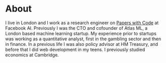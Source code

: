 # About

I live in London and I work as a research engineer on [Papers with Code](https://paperswithcode.com/) at Facebook AI. Previously I was the CTO and cofounder of Atlas ML, a London based machine learning startup. My experience prior to startups was working as a quantitative analyst, first in the gambling sector and then in finance. In a previous life I was also policy advisor at HM Treasury, and before that I did web development in my teens. I previously studied economics at Cambridge.
